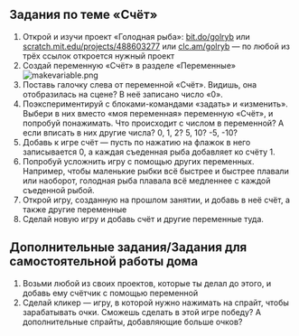 ## Задания по теме «Счёт»

1. Открой и изучи проект «Голодная рыба»: [bit.do/golryb](https://bit.do/golryb) или [scratch.mit.edu/projects/488603277](https://scratch.mit.edu/projects/488603277) или [clc.am/golryb](https://scratch.mit.edu/projects/488603277) — по любой из трёх ссылок откроется нужный проект
2. Создай переменную «Счёт» в разделе «Переменные»
![makevariable.png]({{site.baseurl}}/lessons/score/makevariable.png)
3. Поставь галочку слева от переменной «Счёт». Видишь, она отобразилась на сцене? В неё записано число «0».
4. Поэкспериментируй с блоками-командами «задать» и «изменить». Выбери в них вместо «моя переменная» переменную «Счёт», и попробуй понажимать. Что происходит с числом в переменной? А если вписать в них другие числа? 0, 1, 2? 5, 10? -5, -10?
5. Добавь к игре счёт — пусть по нажатию на флажок в него записывается 0, а каждая съеденная рыба добавляет ко счёту 1.
6. Попробуй усложнить игру с помощью других переменных. Например, чтобы маленькие рыбки всё быстрее и быстрее плавали или наоборот, голодная рыба плавала всё медленнее с каждой съеденной рыбой.
7. Открой игру, созданную на прошлом занятии, и добавь в неё счёт, а также другие переменные
8. Сделай новую игру и добавь счёт и другие переменные туда.

## Дополнительные задания/Задания для самостоятельной работы дома

1. Возьми любой из своих проектов, которые ты делал до этого, и добавь ему счётчик с помощью переменной
2. Сделай кликер — игру, в которой нужно нажимать на спрайт, чтобы зарабатывать очки. Сможешь сделать в этой игре победу? А дополнительные спрайты, добавляющие больше очков?

